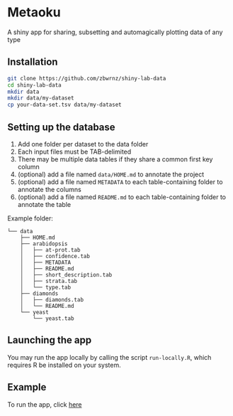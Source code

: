 # Metaoku

A shiny app for sharing, subsetting and automagically plotting data of any type

## Installation

``` bash
git clone https://github.com/zbwrnz/shiny-lab-data
cd shiny-lab-data
mkdir data
mkdir data/my-dataset
cp your-data-set.tsv data/my-dataset
```

## Setting up the database

 1. Add one folder per dataset to the data folder
 2. Each input files must be TAB-delimited
 3. There may be multiple data tables if they share a common first key column
 4. (optional) add a file named `data/HOME.md` to annotate the project
 5. (optional) add a file named `METADATA` to each table-containing folder to annotate the columns
 6. (optional) add a file named `README.md` to each table-containing folder to annotate the table

Example folder:

```
└── data
    ├── HOME.md
    ├── arabidopsis
    │   ├── at-prot.tab
    │   ├── confidence.tab
    │   ├── METADATA
    │   ├── README.md
    │   ├── short_description.tab
    │   ├── strata.tab
    │   └── type.tab
    ├── diamonds
    │   ├── diamonds.tab
    │   └── README.md
    └── yeast
        └── yeast.tab
```

## Launching the app

You may run the app locally by calling the script `run-locally.R`, which
requires R be installed on your system.

## Example

To run the app, click [here](https://arendsee.shinyapps.io/shiny-lab-data/)
